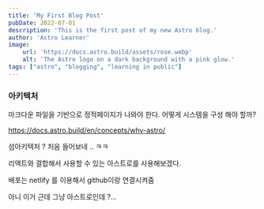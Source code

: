 ```yaml
---
title: 'My First Blog Post'
pubDate: 2022-07-01
description: 'This is the first post of my new Astro blog.'
author: 'Astro Learner'
image:
    url: 'https://docs.astro.build/assets/rose.webp'
    alt: 'The Astro logo on a dark background with a pink glow.'
tags: ["astro", "blogging", "learning in public"]
---
```


### 아키텍처

마크다운 파일을 기반으로 정적페이지가 나와야 한다. 어떻게 시스템을 구성 해야 할까?

https://docs.astro.build/en/concepts/why-astro/

섬아키텍처 ? 처음 들어보네 .. ㅋㅋ

리액트와 결합해서 사용할 수 있는 아스트로를 사용해보겠다.

배포는 netlify 를 이용해서 github이랑 연결시켜줌

아니 이거 근데 그냥 아스트로인데 ?...